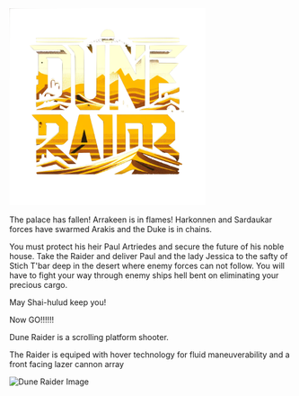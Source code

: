 <img src="https://github.com/Memoryman2022/Dune-Raider/blob/main/images/title.png" alt="alt text" width="350" height="350">

The palace has fallen! Arrakeen is in flames! Harkonnen and Sardaukar forces have swarmed Arakis and the Duke is in chains. 

You must protect his heir Paul Artriedes and secure the future of his noble house.
Take the Raider and deliver Paul and the lady Jessica to the safty of Stich T'bar deep in the desert where enemy forces can not follow.
You will have to fight your way through enemy ships hell bent on eliminating your precious cargo.

May Shai-hulud keep you!

Now GO!!!!!!


Dune Raider is a scrolling platform shooter. 

The Raider is equiped with hover technology for fluid maneuverability and a front facing lazer cannon array

<img src="https://github.com/Memoryman2022/Dune-Raider/blob/main/images/ezgif.com-speed.gif" alt="Dune Raider Image" width="300" height="300">
